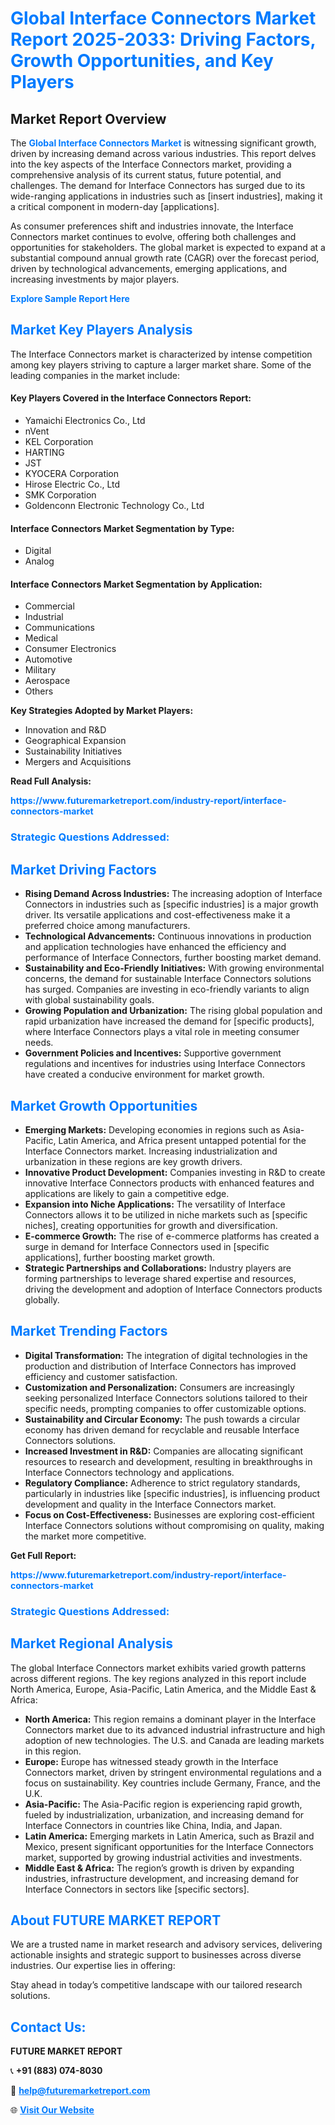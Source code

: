 <h1 style="color: #007BFF;">Global Interface Connectors Market Report 2025-2033: Driving Factors, Growth Opportunities, and Key Players</h1>

<section id="overview">
<h2>Market Report Overview</h2>
<p>The <a href="https://www.futuremarketreport.com/industry-report/interface-connectors-market" style="color: #007BFF; text-decoration: none;"><strong>Global Interface Connectors Market</strong></a> is witnessing significant growth, driven by increasing demand across various industries. This report delves into the key aspects of the Interface Connectors market, providing a comprehensive analysis of its current status, future potential, and challenges. The demand for Interface Connectors has surged due to its wide-ranging applications in industries such as [insert industries], making it a critical component in modern-day [applications].</p>
<p>As consumer preferences shift and industries innovate, the Interface Connectors market continues to evolve, offering both challenges and opportunities for stakeholders. The global market is expected to expand at a substantial compound annual growth rate (CAGR) over the forecast period, driven by technological advancements, emerging applications, and increasing investments by major players.</p>
</section>

<section id="overview">
<p><a href="https://www.futuremarketreport.com/request-sample/reportId=115654" style="color: #007BFF; text-decoration: none;"><strong>Explore Sample Report Here</strong></a></p>
</section>

<section id="key-players">
<h2 style="color: #007BFF;">Market Key Players Analysis</h2>
<p>The Interface Connectors market is characterized by intense competition among key players striving to capture a larger market share. Some of the leading companies in the market include:</p>
<h4>Key Players Covered in the Interface Connectors Report:</h4>
<ul><li>Yamaichi Electronics Co., Ltd</li><li>nVent</li><li>KEL Corporation</li><li>HARTING</li><li>JST</li><li>KYOCERA Corporation</li><li>Hirose Electric Co., Ltd</li><li>SMK Corporation</li><li>Goldenconn Electronic Technology Co., Ltd</li></ul>
<h4>Interface Connectors Market Segmentation by Type:</h4>
<ul><li>Digital</li><li>Analog</li></ul>

<h4>Interface Connectors Market Segmentation by Application:</h4>
<ul><li>Commercial</li><li>Industrial</li><li>Communications</li><li>Medical</li><li>Consumer Electronics</li><li>Automotive</li><li>Military</li><li>Aerospace</li><li>Others</li></ul>
<p><strong>Key Strategies Adopted by Market Players:</strong></p>
<ul>
<li>Innovation and R&D</li>
<li>Geographical Expansion</li>
<li>Sustainability Initiatives</li>
<li>Mergers and Acquisitions</li>
</ul>
</section>

<section>
<p><strong>Read Full Analysis: </strong></p><a href="https://www.futuremarketreport.com/industry-report/interface-connectors-market" style="color: #007BFF; text-decoration: none;"><strong>https://www.futuremarketreport.com/industry-report/interface-connectors-market</strong></a>
<h3 style="color: #007BFF;">Strategic Questions Addressed:</h3>
</section>

<section id="driving-factors">
<h2 style="color: #007BFF;">Market Driving Factors</h2>
<ul>
<li><strong>Rising Demand Across Industries:</strong> The increasing adoption of Interface Connectors in industries such as [specific industries] is a major growth driver. Its versatile applications and cost-effectiveness make it a preferred choice among manufacturers.</li>
<li><strong>Technological Advancements:</strong> Continuous innovations in production and application technologies have enhanced the efficiency and performance of Interface Connectors, further boosting market demand.</li>
<li><strong>Sustainability and Eco-Friendly Initiatives:</strong> With growing environmental concerns, the demand for sustainable Interface Connectors solutions has surged. Companies are investing in eco-friendly variants to align with global sustainability goals.</li>
<li><strong>Growing Population and Urbanization:</strong> The rising global population and rapid urbanization have increased the demand for [specific products], where Interface Connectors plays a vital role in meeting consumer needs.</li>
<li><strong>Government Policies and Incentives:</strong> Supportive government regulations and incentives for industries using Interface Connectors have created a conducive environment for market growth.</li>
</ul>
</section>

<section id="growth-opportunities">
<h2 style="color: #007BFF;">Market Growth Opportunities</h2>
<ul>
<li><strong>Emerging Markets:</strong> Developing economies in regions such as Asia-Pacific, Latin America, and Africa present untapped potential for the Interface Connectors market. Increasing industrialization and urbanization in these regions are key growth drivers.</li>
<li><strong>Innovative Product Development:</strong> Companies investing in R&D to create innovative Interface Connectors products with enhanced features and applications are likely to gain a competitive edge.</li>
<li><strong>Expansion into Niche Applications:</strong> The versatility of Interface Connectors allows it to be utilized in niche markets such as [specific niches], creating opportunities for growth and diversification.</li>
<li><strong>E-commerce Growth:</strong> The rise of e-commerce platforms has created a surge in demand for Interface Connectors used in [specific applications], further boosting market growth.</li>
<li><strong>Strategic Partnerships and Collaborations:</strong> Industry players are forming partnerships to leverage shared expertise and resources, driving the development and adoption of Interface Connectors products globally.</li>
</ul>
</section>

<section id="trending-factors">
<h2 style="color: #007BFF;">Market Trending Factors</h2>
<ul>
<li><strong>Digital Transformation:</strong> The integration of digital technologies in the production and distribution of Interface Connectors has improved efficiency and customer satisfaction.</li>
<li><strong>Customization and Personalization:</strong> Consumers are increasingly seeking personalized Interface Connectors solutions tailored to their specific needs, prompting companies to offer customizable options.</li>
<li><strong>Sustainability and Circular Economy:</strong> The push towards a circular economy has driven demand for recyclable and reusable Interface Connectors solutions.</li>
<li><strong>Increased Investment in R&D:</strong> Companies are allocating significant resources to research and development, resulting in breakthroughs in Interface Connectors technology and applications.</li>
<li><strong>Regulatory Compliance:</strong> Adherence to strict regulatory standards, particularly in industries like [specific industries], is influencing product development and quality in the Interface Connectors market.</li>
<li><strong>Focus on Cost-Effectiveness:</strong> Businesses are exploring cost-efficient Interface Connectors solutions without compromising on quality, making the market more competitive.</li>
</ul>
</section>

<section>
<p><strong>Get Full Report: </strong></p><a href="https://www.futuremarketreport.com/industry-report/interface-connectors-market" style="color: #007BFF; text-decoration: none;"><strong>https://www.futuremarketreport.com/industry-report/interface-connectors-market</strong></a>
<h3 style="color: #007BFF;">Strategic Questions Addressed:</h3>
</section>


<section id="regional-analysis">
<h2 style="color: #007BFF;">Market Regional Analysis</h2>
<p>The global Interface Connectors market exhibits varied growth patterns across different regions. The key regions analyzed in this report include North America, Europe, Asia-Pacific, Latin America, and the Middle East & Africa:</p>
<ul>
<li><strong>North America:</strong> This region remains a dominant player in the Interface Connectors market due to its advanced industrial infrastructure and high adoption of new technologies. The U.S. and Canada are leading markets in this region.</li>
<li><strong>Europe:</strong> Europe has witnessed steady growth in the Interface Connectors market, driven by stringent environmental regulations and a focus on sustainability. Key countries include Germany, France, and the U.K.</li>
<li><strong>Asia-Pacific:</strong> The Asia-Pacific region is experiencing rapid growth, fueled by industrialization, urbanization, and increasing demand for Interface Connectors in countries like China, India, and Japan.</li>
<li><strong>Latin America:</strong> Emerging markets in Latin America, such as Brazil and Mexico, present significant opportunities for the Interface Connectors market, supported by growing industrial activities and investments.</li>
<li><strong>Middle East & Africa:</strong> The region’s growth is driven by expanding industries, infrastructure development, and increasing demand for Interface Connectors in sectors like [specific sectors].</li>
</ul>
</section>

<footer>
<h2 style="color: #007BFF;">About FUTURE MARKET REPORT</h2>
<p>We are a trusted name in market research and advisory services, delivering actionable insights and strategic support to businesses across diverse industries. Our expertise lies in offering:</p>

<p>Stay ahead in today’s competitive landscape with our tailored research solutions.</p>

<h2 style="color: #007BFF;">Contact Us:</h2>
<p><strong>FUTURE MARKET REPORT</strong></p>
<p>📞 <strong>+91 (883) 074-8030</strong></p>
<p>📧 <strong><a href="mailto:help@futuremarketreport.com" style="color: #007BFF;">help@futuremarketreport.com</a></strong></p>
<p>🌐 <strong><a href="https://www.futuremarketreport.com/" style="color: #007BFF;">Visit Our Website</a></strong></p>
</footer>